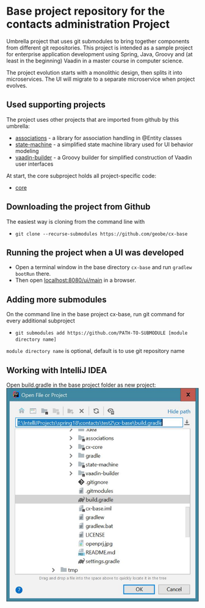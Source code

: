 # Base project repository for the contacts administration Project
Umbrella project that uses git submodules to bring together components
from different git repositories. This project is intended as a sample
project for enterprise application development using Spring, Java, Groovy
and (at least in the beginning) Vaadin in a master course in computer science.

The project evolution starts with a monolithic design, then splits it into 
microservices.
The UI will migrate to a separate microservice when project evolves.

## Used supporting projects
The project uses other projects that are imported from github by this umbrella:
* [associations](https://github.com/geobe/associations) - a library for association 
handling in @Entity classes
* [state-machine](https://github.com/geobe/state-machine) - a simplified state machine
library used for UI behavior modeling
* [vaadin-builder](https://github.com/geobe/vaadin-builder) - a Groovy builder for
simplified construction of Vaadin user interfaces

At start, the core subproject holds all project-specific code:
* [core](https://github.com/geobe/cx-core)
## Downloading the project from Github
The easiest way is cloning from the command line with 
* `git clone --recurse-submodules https://github.com/geobe/cx-base`
## Running the project when a UI was developed
* Open a terminal window in the base directory `cx-base` and run `gradlew bootRun` there.
* Then open [localhost:8080/ui/main](http://localhost:8080/ui/main) in a browser.
## Adding more submodules
On the command line in the base project cx-base, 
run git command for every additional subproject
* `git submodules add https://github.com/PATH-TO-SUBMODULE [module directory name]`

`module directory name` is optional, default is to use git repository name

## Working with IntelliJ IDEA
Open build.gradle in the base project folder as new project:
![open dialog](https://github.com/geobe/cx-base/blob/master/openprj0.jpg)
